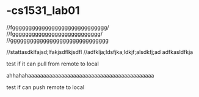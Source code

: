 # -cs1531_lab01
//fggggggggggggggggggggggggggggg/
//fggggggggggggggggggggggggggg\/\
//gggggggggggggggggggggggggggggg

//stattasdklfajsd;lfakjsdflkjsdfl
//adfklja;ldsfjka;ldkjf;alsdkfj;ad
adfkasldfkja


test if it can pull from remote to local

ahhahahaaaaaaaaaaaaaaaaaaaaaaaaaaaaaaaaaaaaaaaaaa


test if can push remote to local
